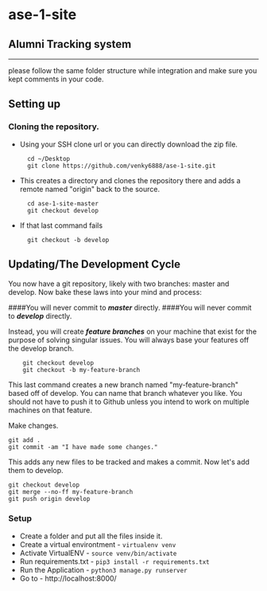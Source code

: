# ase-1-site
## Alumni Tracking system
------------
please follow the same folder structure while integration and make sure you kept comments in your code.

Setting up
------------

### Cloning the repository.

- Using your SSH clone url or you can directly download the zip file. 

		cd ~/Desktop
		git clone https://github.com/venky6888/ase-1-site.git

- This creates a directory and clones the repository there and adds a remote named "origin" back to the source.

		cd ase-1-site-master
		git checkout develop

- If that last command fails

		git checkout -b develop

Updating/The Development Cycle
------------
You now have a git repository, likely with two branches: master and develop. Now bake these laws into your mind and process:

####You will never commit to ***master*** directly.
####You will never commit to ***develop*** directly.

Instead, you will create ***feature branches*** on your machine that exist for the purpose of solving singular issues. You will always base your features off the develop branch.

		git checkout develop
		git checkout -b my-feature-branch

This last command creates a new branch named "my-feature-branch" based off of develop. You can name that branch whatever you like. You should not have to push it to Github unless you intend to work on multiple machines on that feature.

Make changes.

	git add .
	git commit -am "I have made some changes."

This adds any new files to be tracked and makes a commit. Now let's add them to develop.

	git checkout develop
	git merge --no-ff my-feature-branch
	git push origin develop
  
### Setup
- Create a folder and put all the files inside it.
- Create a virtual environtment - `virtualenv venv`
- Activate VirtualENV - `source venv/bin/activate`
- Run requirements.txt - `pip3 install -r requirements.txt`
- Run the Application - `python3 manage.py runserver`
- Go to - http://localhost:8000/
